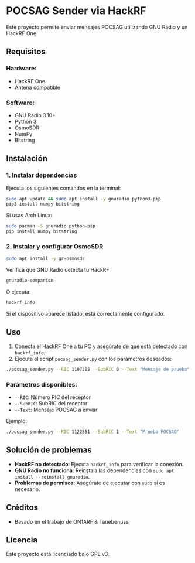 # POCSAG Sender via HackRF

Este proyecto permite enviar mensajes POCSAG utilizando GNU Radio y un HackRF One.

## Requisitos

### Hardware:
- HackRF One
- Antena compatible

### Software:
- GNU Radio 3.10+
- Python 3
- OsmoSDR
- NumPy
- Bitstring

## Instalación

### 1. Instalar dependencias

Ejecuta los siguientes comandos en la terminal:

```sh
sudo apt update && sudo apt install -y gnuradio python3-pip
pip3 install numpy bitstring
```

Si usas Arch Linux:

```sh
sudo pacman -S gnuradio python-pip
pip install numpy bitstring
```

### 2. Instalar y configurar OsmoSDR

```sh
sudo apt install -y gr-osmosdr
```

Verifica que GNU Radio detecta tu HackRF:

```sh
gnuradio-companion
```

O ejecuta:

```sh
hackrf_info
```

Si el dispositivo aparece listado, está correctamente configurado.

## Uso

1. Conecta el HackRF One a tu PC y asegúrate de que está detectado con `hackrf_info`.
2. Ejecuta el script `pocsag_sender.py` con los parámetros deseados:

```sh
./pocsag_sender.py --RIC 1107305 --SubRIC 0 --Text "Mensaje de prueba"
```

### Parámetros disponibles:
- `--RIC`: Número RIC del receptor
- `--SubRIC`: SubRIC del receptor
- `--Text`: Mensaje POCSAG a enviar

Ejemplo:

```sh
./pocsag_sender.py --RIC 1122551 --SubRIC 1 --Text "Prueba POCSAG"
```

## Solución de problemas

- **HackRF no detectado**: Ejecuta `hackrf_info` para verificar la conexión.
- **GNU Radio no funciona**: Reinstala las dependencias con `sudo apt install --reinstall gnuradio`.
- **Problemas de permisos**: Asegúrate de ejecutar con `sudo` si es necesario.

## Créditos

- Basado en el trabajo de ON1ARF & Tauebenuss

## Licencia

Este proyecto está licenciado bajo GPL v3.
